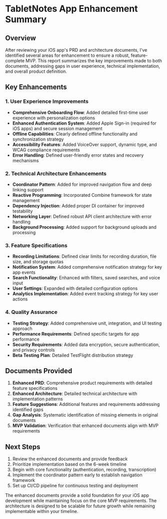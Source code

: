 # TabletNotes App Enhancement Summary

## Overview

After reviewing your iOS app's PRD and architecture documents, I've identified several areas for enhancement to ensure a robust, feature-complete MVP. This report summarizes the key improvements made to both documents, addressing gaps in user experience, technical implementation, and overall product definition.

## Key Enhancements

### 1. User Experience Improvements

- **Comprehensive Onboarding Flow**: Added detailed first-time user experience with personalization options
- **Enhanced Authentication System**: Added Apple Sign-in (required for iOS apps) and secure session management
- **Offline Capabilities**: Clearly defined offline functionality and synchronization strategy
- **Accessibility Features**: Added VoiceOver support, dynamic type, and WCAG compliance requirements
- **Error Handling**: Defined user-friendly error states and recovery mechanisms

### 2. Technical Architecture Enhancements

- **Coordinator Pattern**: Added for improved navigation flow and deep linking support
- **Reactive Programming**: Incorporated Combine framework for state management
- **Dependency Injection**: Added proper DI container for improved testability
- **Networking Layer**: Defined robust API client architecture with error handling
- **Background Processing**: Added support for background uploads and processing

### 3. Feature Specifications

- **Recording Limitations**: Defined clear limits for recording duration, file size, and storage quotas
- **Notification System**: Added comprehensive notification strategy for key app events
- **Search Functionality**: Enhanced with filters, saved searches, and voice input
- **User Settings**: Expanded with detailed configuration options
- **Analytics Implementation**: Added event tracking strategy for key user actions

### 4. Quality Assurance

- **Testing Strategy**: Added comprehensive unit, integration, and UI testing approach
- **Performance Requirements**: Defined specific targets for app performance
- **Security Requirements**: Added data encryption, secure authentication, and privacy controls
- **Beta Testing Plan**: Detailed TestFlight distribution strategy

## Documents Provided

1. **Enhanced PRD**: Comprehensive product requirements with detailed feature specifications
2. **Enhanced Architecture**: Detailed technical architecture with implementation patterns
3. **Feature Suggestions**: Additional features and requirements addressing identified gaps
4. **Gap Analysis**: Systematic identification of missing elements in original documents
5. **MVP Validation**: Verification that enhanced documents align with MVP requirements

## Next Steps

1. Review the enhanced documents and provide feedback
2. Prioritize implementation based on the 6-week timeline
3. Begin with core functionality (authentication, recording, transcription)
4. Implement the coordinator pattern early to establish navigation framework
5. Set up CI/CD pipeline for continuous testing and deployment

The enhanced documents provide a solid foundation for your iOS app development while maintaining focus on the core MVP requirements. The architecture is designed to be scalable for future growth while remaining implementable within your timeline.

